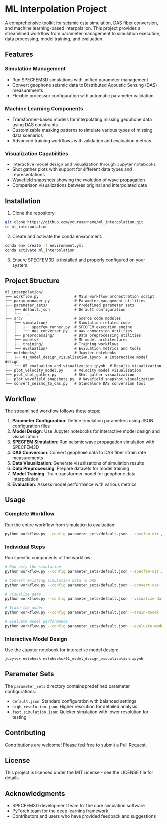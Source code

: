 # ML Interpolation Project

A comprehensive toolkit for seismic data simulation, DAS fiber conversion, and machine learning-based interpolation. This project provides a streamlined workflow from parameter management to simulation execution, data processing, model training, and evaluation.

## Features

### Simulation Management
- Run SPECFEM3D simulations with unified parameter management
- Convert geophone seismic data to Distributed Acoustic Sensing (DAS) measurements
- Flexible processor configuration with automatic parameter validation

### Machine Learning Components
- Transformer-based models for interpolating missing geophone data using DAS constraints
- Customizable masking patterns to simulate various types of missing data scenarios
- Advanced training workflows with validation and evaluation metrics

### Visualization Capabilities
- Interactive model design and visualization through Jupyter notebooks
- Shot gather plots with support for different data types and representations
- Wavefield snapshots showing the evolution of wave propagation
- Comparison visualizations between original and interpolated data

## Installation

1. Clone the repository:
```bash
git clone https://github.com/yourusername/ml_interpolation.git
cd ml_interpolation
```

2. Create and activate the conda environment:
```bash
conda env create -f environment.yml
conda activate ml_interpolation
```

3. Ensure SPECFEM3D is installed and properly configured on your system.

## Project Structure

```
ml_interpolation/
├── workflow.py                # Main workflow orchestration script
├── param_manager.py           # Parameter management utilities
├── parameter_sets/            # Predefined parameter sets
│   ├── default.json           # Default configuration
│   └── ...
├── src/                       # Source code modules
│   ├── simulation/            # Simulation-related code
│   │   ├── specfem_runner.py  # SPECFEM execution engine
│   │   └── das_converter.py   # DAS conversion utilities
│   ├── preprocessing/         # Data preprocessing utilities
│   ├── models/                # ML model architectures
│   ├── training/              # Training workflows
│   └── evaluation/            # Evaluation metrics and tools
├── notebooks/                 # Jupyter notebooks
│   ├── 01_model_design_visualization.ipynb  # Interactive model design
│   └── 05_evaluation_and_visualization.ipynb  # Results visualization
├── plot_velocity_model.py     # Velocity model visualization
├── plot_shot_gather.py        # Shot gather visualization
├── plot_wavefield_snapshots.py  # Wavefield snapshot visualization
└── convert_seismo_to_das.py   # Standalone DAS conversion tool
```

## Workflow

The streamlined workflow follows these steps:

1. **Parameter Configuration**: Define simulation parameters using JSON configuration files
2. **Model Design**: Use Jupyter notebooks for interactive model design and visualization
3. **SPECFEM Simulation**: Run seismic wave propagation simulation with SPECFEM3D
4. **DAS Conversion**: Convert geophone data to DAS fiber strain rate measurements
5. **Data Visualization**: Generate visualizations of simulation results
6. **Data Preprocessing**: Prepare datasets for model training
7. **Model Training**: Train transformer model for geophone data interpolation
8. **Evaluation**: Assess model performance with various metrics

## Usage

### Complete Workflow

Run the entire workflow from simulation to evaluation:

```bash
python workflow.py --config parameter_sets/default.json --specfem-dir /path/to/specfem3d --run-all
```

### Individual Steps

Run specific components of the workflow:

```bash
# Run only the simulation
python workflow.py --config parameter_sets/default.json --specfem-dir /path/to/specfem3d --run-simulation

# Convert existing simulation data to DAS
python workflow.py --config parameter_sets/default.json --convert-das

# Visualize data
python workflow.py --config parameter_sets/default.json --visualize-data

# Train the model
python workflow.py --config parameter_sets/default.json --train-model

# Evaluate model performance
python workflow.py --config parameter_sets/default.json --evaluate-model
```

### Interactive Model Design

Use the Jupyter notebook for interactive model design:

```bash
jupyter notebook notebooks/01_model_design_visualization.ipynb
```

## Parameter Sets

The `parameter_sets` directory contains predefined parameter configurations:

- `default.json`: Standard configuration with balanced settings
- `high_resolution.json`: Higher resolution for detailed analysis
- `fast_simulation.json`: Quicker simulation with lower resolution for testing

## Contributing

Contributions are welcome! Please feel free to submit a Pull Request.

## License

This project is licensed under the MIT License - see the LICENSE file for details.

## Acknowledgments

- SPECFEM3D development team for the core simulation software
- PyTorch team for the deep learning framework
- Contributors and users who have provided feedback and suggestions